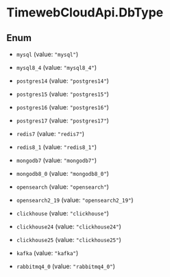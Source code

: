 # TimewebCloudApi.DbType

## Enum


* `mysql` (value: `"mysql"`)

* `mysql8_4` (value: `"mysql8_4"`)

* `postgres14` (value: `"postgres14"`)

* `postgres15` (value: `"postgres15"`)

* `postgres16` (value: `"postgres16"`)

* `postgres17` (value: `"postgres17"`)

* `redis7` (value: `"redis7"`)

* `redis8_1` (value: `"redis8_1"`)

* `mongodb7` (value: `"mongodb7"`)

* `mongodb8_0` (value: `"mongodb8_0"`)

* `opensearch` (value: `"opensearch"`)

* `opensearch2_19` (value: `"opensearch2_19"`)

* `clickhouse` (value: `"clickhouse"`)

* `clickhouse24` (value: `"clickhouse24"`)

* `clickhouse25` (value: `"clickhouse25"`)

* `kafka` (value: `"kafka"`)

* `rabbitmq4_0` (value: `"rabbitmq4_0"`)


